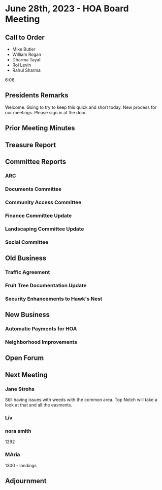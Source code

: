 # June 28th, 2023 - HOA Board Meeting

## Call to Order

* Mike Butler
* William Rogan
* Dharma Tayal
* Roi Levin
* Rahul Sharma

6:06

## Presidents Remarks

Welcome. Going to try to keep this quick and short today.
New process for our meetings. Please sign in at the door.

## Prior Meeting Minutes

## Treasure Report

## Committee Reports

### ARC

### Documents Committee

### Community Access Committee

### Finance Committee Update

### Landscaping Committee Update

### Social Committee

## Old Business

### Traffic Agreement

### Fruit Tree Documentation Update

### Security Enhancements to Hawk's Nest

## New Business

### Automatic Payments for HOA

### Neighborhood Improvements

## Open Forum

## Next Meeting

### Jane Strohs

Still having issues with weeds with the common area.
Top Notch will take a look at that and all the easments.

### Liv

### nora smith

1292 

### MAria

1300 - landings

### 

### 

## Adjournment

